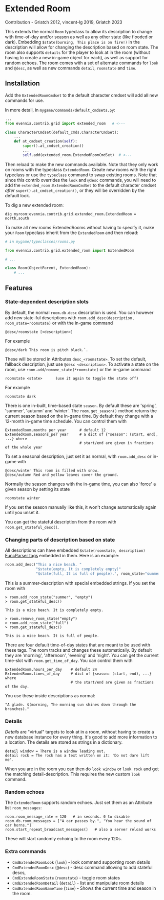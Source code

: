 # Extended Room

Contribution - Griatch 2012, vincent-lg 2019, Griatch 2023

This extends the normal `Room` typeclass to allow its description to change with
time-of-day and/or season as well as any other state (like flooded or dark).
Embedding `$state(burning, This place is on fire!)` in the description will
allow for changing the description based on room state. The room also supports
`details` for the player to look at in the room (without having to create a new
in-game object for each), as well as support for random echoes. The room
comes with a set of alternate commands for `look` and `@desc`, as well as new
commands `detail`, `roomstate` and `time`.

## Installation

Add the `ExtendedRoomCmdset` to the default character cmdset will add all
new commands for use.

In more detail, in `mygame/commands/default_cmdsets.py`:

```python
...
from evennia.contrib.grid import extended_room   # <---

class CharacterCmdset(default_cmds.CharacterCmdSet):
    ...
    def at_cmdset_creation(self):
        super().at_cmdset_creation()
        ...
        self.add(extended_room.ExtendedRoomCmdSet)  # <---

```

Then reload to make the new commands available. Note that they only work
on rooms with the typeclass `ExtendedRoom`. Create new rooms with the right
typeclass or use the `typeclass` command to swap existing rooms. Note that since
this contrib overrides the `look` and `@desc` commands, you will need to add the
`extended_room.ExtendedRoomCmdSet` to the default character cmdset *after*
`super().at_cmdset_creation()`, or they will be overridden by the default look.

To dig a new extended room:

    dig myroom:evennia.contrib.grid.extended_room.ExtendedRoom = north,south

To make all new rooms ExtendedRooms without having to specify it, make your
`Room` typeclass inherit from the `ExtendedRoom` and then reload:

```python
# in mygame/typeclasses/rooms.py

from evennia.contrib.grid.extended_room import ExtendedRoom

# ...

class Room(ObjectParent, ExtendedRoom):
    # ...

```

## Features

### State-dependent description slots

By default, the normal `room.db.desc` description is used. You can however
add new state-ful descriptions with `room.add_desc(description,
room_state=roomstate)` or with the in-game command

```
@desc/roomstate [<description>]
```

For example

```
@desc/dark This room is pitch black.`.

```

These will be stored in Attributes `desc_<roomstate>`. To set the default,
fallback description, just use `@desc <description>`.
To activate a state on the room, use `room.add/remove_state(*roomstate)` or the in-game
command

```
roomstate <state>      (use it again to toggle the state off)
```

For example

```
roomstate dark
```

There is one in-built, time-based state `season`. By default these are 'spring',
'summer', 'autumn' and 'winter'. The `room.get_season()` method returns the
current season based on the in-game time. By default they change with a 12-month
in-game time schedule. You can control them with

```
ExtendedRoom.months_per_year      # default 12
ExtendedRoom.seasons_per year     # a dict of {"season": (start, end), ...} where
                                  # start/end are given in fractions of the whole year
```

To set a seasonal description, just set it as normal, with `room.add_desc` or
in-game with

```
@desc/winter This room is filled with snow.
@desc/autumn Red and yellow leaves cover the ground.
```

Normally the season changes with the in-game time, you can also 'force' a given
season by setting its state

```
roomstate winter
```

If you set the season manually like this, it won't change automatically again
until you unset it.

You can get the stateful description from the room with `room.get_stateful_desc()`.

### Changing parts of description based on state

All descriptions can have embedded `$state(roomstate, description)`
[FuncParser tags](FuncParser) embedded in them. Here is an example:

```py
room.add_desc("This a nice beach. "
              "$state(empty, It is completely empty)"
              "$state(full, It is full of people).", room_state="summer")
```

This is a summer-description with special embedded strings. If you set the room
with

    > room.add_room_state("summer", "empty")
    > room.get_stateful_desc()

    This is a nice beach. It is completely empty.

    > room.remove_room_state("empty")
    > room.add_room_state("full")
    > room.get_stateful_desc()

    This is a nice beach. It is full of people.

There are four default time-of-day states that are meant to be used with these tags. The
room tracks and changes these automatically. By default they are 'morning',
'afternoon', 'evening' and 'night'. You can get the current time-slot with
`room.get_time_of_day`. You can control them with

```
ExtendedRoom.hours_per_day    # default 24
ExtendedRoom.times_of_day     # dict of {season: (start, end), ...} where
                              # the start/end are given as fractions of the day.
```

You use these inside descriptions as normal:

    "A glade. $(morning, The morning sun shines down through the branches)."

### Details

_Details_ are "virtual" targets to look at in a room, without having to create a
new database instance for every thing. It's good to add more information to a
location. The details are stored as strings in a dictionary.

    detail window = There is a window leading out.
    detail rock = The rock has a text written on it: 'Do not dare lift me'.

When you are in the room you can then do `look window` or `look rock` and get
the matching detail-description. This requires the new custom `look` command.

### Random echoes

The `ExtendedRoom` supports random echoes. Just set them as an Attribute list
`room_messages`:

```
room.room_message_rate = 120   # in seconds. 0 to disable
room.db.room_messages = ["A car passes by.", "You hear the sound of car horns."]
room.start_repeat_broadcast_messages()   # also a server reload works
```

These will start randomly echoing to the room every 120s.

### Extra commands

- `CmdExtendedRoomLook` (`look`) - look command supporting room details
- `CmdExtendedRoomDesc` (`@desc`) - desc command allowing to add stateful descs,
- `CmdExtendeRoomState` (`roomstate`) - toggle room states
- `CmdExtendedRoomDetail` (`detail`) - list and manipulate room details
- `CmdExtendedRoomGameTime` (`time`) - Shows the current time and season in the room.
